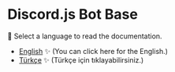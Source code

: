 # Discord.js Bot Base

📖 Select a language to read the documentation.

- [English](./docs/english/readme.md) ✨ (You can click here for the English.)
- [Türkçe](./docs/türkçe/readme.md) ✨ (Türkçe için tıklayabilirsiniz.)
